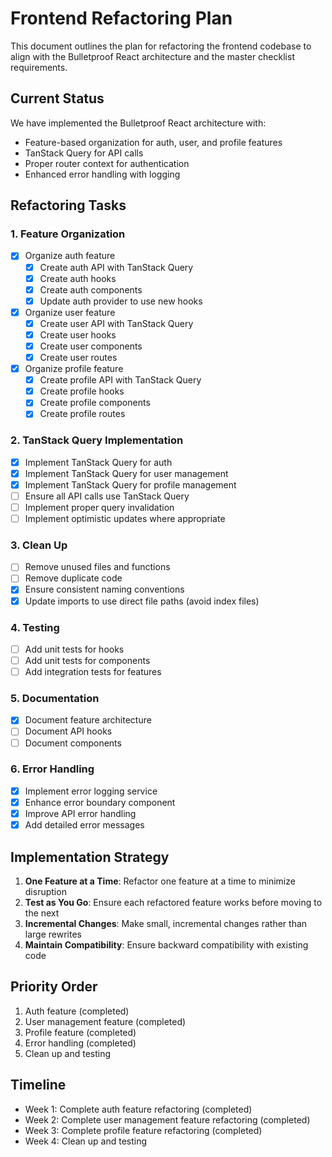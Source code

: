 # Frontend Refactoring Plan

This document outlines the plan for refactoring the frontend codebase to align with the Bulletproof React architecture and the master checklist requirements.

## Current Status

We have implemented the Bulletproof React architecture with:
- Feature-based organization for auth, user, and profile features
- TanStack Query for API calls
- Proper router context for authentication
- Enhanced error handling with logging

## Refactoring Tasks

### 1. Feature Organization

- [x] Organize auth feature
  - [x] Create auth API with TanStack Query
  - [x] Create auth hooks
  - [x] Create auth components
  - [x] Update auth provider to use new hooks

- [x] Organize user feature
  - [x] Create user API with TanStack Query
  - [x] Create user hooks
  - [x] Create user components
  - [x] Create user routes

- [x] Organize profile feature
  - [x] Create profile API with TanStack Query
  - [x] Create profile hooks
  - [x] Create profile components
  - [x] Create profile routes

### 2. TanStack Query Implementation

- [x] Implement TanStack Query for auth
- [x] Implement TanStack Query for user management
- [x] Implement TanStack Query for profile management
- [ ] Ensure all API calls use TanStack Query
- [ ] Implement proper query invalidation
- [ ] Implement optimistic updates where appropriate

### 3. Clean Up

- [ ] Remove unused files and functions
- [ ] Remove duplicate code
- [x] Ensure consistent naming conventions
- [x] Update imports to use direct file paths (avoid index files)

### 4. Testing

- [ ] Add unit tests for hooks
- [ ] Add unit tests for components
- [ ] Add integration tests for features

### 5. Documentation

- [x] Document feature architecture
- [ ] Document API hooks
- [ ] Document components

### 6. Error Handling

- [x] Implement error logging service
- [x] Enhance error boundary component
- [x] Improve API error handling
- [x] Add detailed error messages

## Implementation Strategy

1. **One Feature at a Time**: Refactor one feature at a time to minimize disruption
2. **Test as You Go**: Ensure each refactored feature works before moving to the next
3. **Incremental Changes**: Make small, incremental changes rather than large rewrites
4. **Maintain Compatibility**: Ensure backward compatibility with existing code

## Priority Order

1. Auth feature (completed)
2. User management feature (completed)
3. Profile feature (completed)
4. Error handling (completed)
5. Clean up and testing

## Timeline

- Week 1: Complete auth feature refactoring (completed)
- Week 2: Complete user management feature refactoring (completed)
- Week 3: Complete profile feature refactoring (completed)
- Week 4: Clean up and testing 